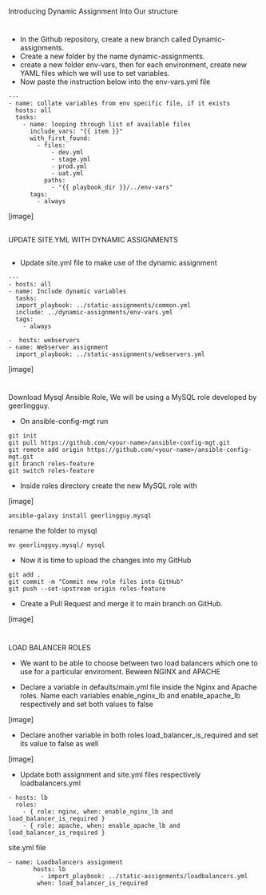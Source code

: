 #
Introducing Dynamic Assignment Into Our structure
#

- In the Github repository, create a new branch called Dynamic-assignments.
- Create a new folder by the name dynamic-assignments.
-  create a new folder env-vars, then for each environment, create new YAML files which we will use to set variables.
- Now paste the instruction below into the env-vars.yml file
```
---
- name: collate variables from env specific file, if it exists
  hosts: all
  tasks:
    - name: looping through list of available files
      include_vars: "{{ item }}"
      with_first_found:
        - files:
            - dev.yml
            - stage.yml
            - prod.yml
            - uat.yml
          paths:
            - "{{ playbook_dir }}/../env-vars"
      tags:
        - always
```

[image]

##
UPDATE SITE.YML WITH DYNAMIC ASSIGNMENTS
##

- Update site.yml file to make use of the dynamic assignment
```
---
- hosts: all
- name: Include dynamic variables 
  tasks:
  import_playbook: ../static-assignments/common.yml 
  include: ../dynamic-assignments/env-vars.yml
  tags:
    - always

-  hosts: webservers
- name: Webserver assignment
  import_playbook: ../static-assignments/webservers.yml
```

[image]

# 
Download Mysql Ansible Role, We will be using a MySQL role developed by geerlingguy.

- On ansible-config-mgt run
```
git init
git pull https://github.com/<your-name>/ansible-config-mgt.git
git remote add origin https://github.com/<your-name>/ansible-config-mgt.git
git branch roles-feature
git switch roles-feature
```
- Inside roles directory create the new MySQL role with

[image]
```
ansible-galaxy install geerlingguy.mysql
```
rename the folder to mysql
```
mv geerlingguy.mysql/ mysql
```
- Now it is time to upload the changes into my GitHub

```
git add .
git commit -m "Commit new role files into GitHub"
git push --set-upstream origin roles-feature
```
- Create a Pull Request and merge it to main branch on GitHub.

[image]

#
LOAD BALANCER ROLES

- We want to be able to choose between two load balancers which one to use for a particular enviroment. Beween NGINX and APACHE

- Declare a variable in defaults/main.yml file inside the Nginx and Apache roles. Name each variables enable_nginx_lb and enable_apache_lb respectively and set both values to false

[image]

- Declare another variable in both roles load_balancer_is_required and set its value to false as well

[image]

- Update both assignment and site.yml files respectively
loadbalancers.yml
```
- hosts: lb
  roles:
    - { role: nginx, when: enable_nginx_lb and load_balancer_is_required }
    - { role: apache, when: enable_apache_lb and load_balancer_is_required }
```

site.yml file

```
- name: Loadbalancers assignment
       hosts: lb
         - import_playbook: ../static-assignments/loadbalancers.yml
        when: load_balancer_is_required 
```
